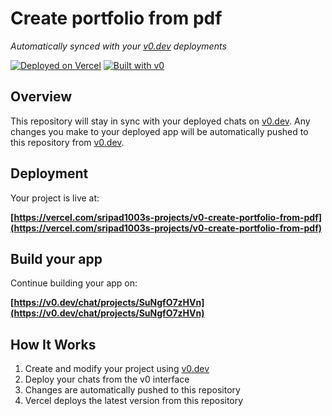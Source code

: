 # Create portfolio from pdf

*Automatically synced with your [v0.dev](https://v0.dev) deployments*

[![Deployed on Vercel](https://img.shields.io/badge/Deployed%20on-Vercel-black?style=for-the-badge&logo=vercel)](https://vercel.com/sripad1003s-projects/v0-create-portfolio-from-pdf)
[![Built with v0](https://img.shields.io/badge/Built%20with-v0.dev-black?style=for-the-badge)](https://v0.dev/chat/projects/SuNgfO7zHVn)

## Overview

This repository will stay in sync with your deployed chats on [v0.dev](https://v0.dev).
Any changes you make to your deployed app will be automatically pushed to this repository from [v0.dev](https://v0.dev).

## Deployment

Your project is live at:

**[https://vercel.com/sripad1003s-projects/v0-create-portfolio-from-pdf](https://vercel.com/sripad1003s-projects/v0-create-portfolio-from-pdf)**

## Build your app

Continue building your app on:

**[https://v0.dev/chat/projects/SuNgfO7zHVn](https://v0.dev/chat/projects/SuNgfO7zHVn)**

## How It Works

1. Create and modify your project using [v0.dev](https://v0.dev)
2. Deploy your chats from the v0 interface
3. Changes are automatically pushed to this repository
4. Vercel deploys the latest version from this repository
